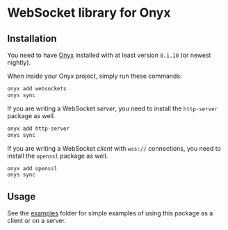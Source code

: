 # WebSocket library for Onyx

## Installation

You need to have [Onyx](https://onyxlang.io) installed with at least version `0.1.10` (or newest nightly).

When inside your Onyx project, simply run these commands:

```sh
onyx add websockets
onys sync
```

If you are writing a WebSocket *server*, you need to install the `http-server` package as well.

```sh
onyx add http-server
onys sync
```

If you are writing a WebSocket *client* with `wss://` connections, you need to install the `openssl` package as well.

```sh
onyx add openssl
onys sync
```

## Usage

See the [examples](https://github.com/onyx-lang/pkg-websockets/tree/main/examples) folder for simple examples of using this package as a client or on a server.

